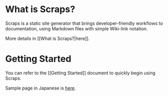 # What is Scraps?

Scraps is a static site generator that brings developer-friendly workflows to documentation, using Markdown files with simple Wiki-link notation.

More details in [[What is Scraps?|here]].

# Getting Started

You can refer to the [[Getting Started]] document to quickly begin using Scraps.

Sample page in Japanese is [here](https://boykush.github.io/wiki/).
